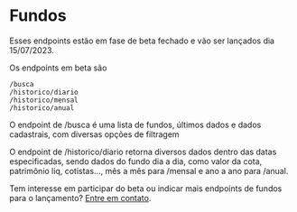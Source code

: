 [contato]: https://fintz.com.br/#/contato

# Fundos

Esses endpoints estão em fase de beta fechado e vão ser lançados dia 15/07/2023.

Os endpoints em beta são
```
/busca
/historico/diario
/historico/mensal
/historico/anual
```

O endpoint de /busca é uma lista de fundos, últimos dados e dados cadastrais, com diversas opções de filtragem

O endpoint de /historico/diario retorna diversos dados dentro das datas especificadas, sendo dados do fundo dia a dia, como valor da cota, patrimônio liq, cotistas..., mês a mês para /mensal e ano a ano para /anual.

Tem interesse em participar do beta ou indicar mais endpoints de fundos para o lançamento? [Entre em contato][contato].